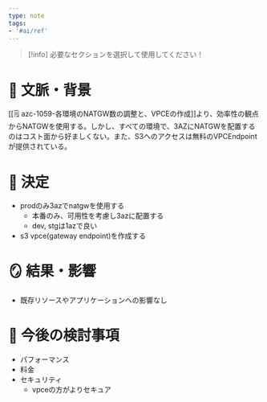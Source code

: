 ```yaml
---
type: note
tags:
- '#ai/ref'
---
```

> [!info] 必要なセクションを選択して使用してください！

# 📜 文脈・背景

[[🗒️ azc-1059-各環境のNATGW数の調整と、VPCEの作成]]より、効率性の観点からNATGWを使用する。しかし、すべての環境で、3AZにNATGWを配置するのはコスト面から好ましくない。また、S3へのアクセスは無料のVPCEndpointが提供されている。

# 🚀 決定

- prodのみ3azでnatgwを使用する
    - 本番のみ、可用性を考慮し3azに配置する
    - dev, stgは1azで良い
- s3 vpce(gateway endpoint)を作成する

# 🪞 結果・影響
- 既存リソースやアプリケーションへの影響なし

# 🍜 今後の検討事項
-  パフォーマンス
- 料金
- セキュリティ
	- vpceの方がよりセキュア

